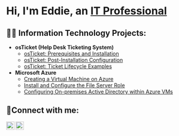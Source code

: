 <h1>Hi, I'm Eddie, an <a href="https://linkedin.com/in/eddie-laform-jr">IT Professional</a></h1>

<h2>👨‍💻 Information Technology Projects:</h2>

- <b>osTicket (Help Desk Ticketing System)</b>
  - [osTicket: Prerequisites and Installation](https://github.com/eddielaformjr/osticket-prereqs)
  - [osTicket: Post-Installation Configuration](https://github.com/eddielaformjr/post-install-config)
  - [osTicket: Ticket Lifecycle Examples](https://github.com/eddielaformjr/ticket-lifecycle)
- <b>Microsoft Azure</b>
  - [Creating a Virtual Machine on Azure](https://github.com/eddielaformjr/virtual-machine)
  - [Install and Configure the File Server Role](https://github.com/eddielaformjr/azure-network-protocols)
  - [Configuring On-premises Active Directory within Azure VMs](https://github.com/eddielaformjr/configure-ad)

<h2>🤳Connect with me:</h2>

[<img align="left" alt="eddielaformjr | Facebook" width="22px" src="https://cdn.jsdelivr.net/npm/simple-icons@v3/icons/facebook.svg" />][Facebook]
[<img align="left" alt="Eddie | LinkedIn" width="22px" src="https://cdn.jsdelivr.net/npm/simple-icons@v3/icons/linkedin.svg" />][linkedin]


[facebook]: https://www.facebook.com/eddielaformjr/
[linkedin]: https://www.linkedin.com/in/eddie-laform-jr/

